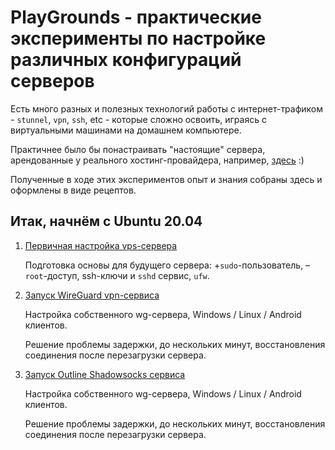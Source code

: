 # PlayGrounds - практические эксперименты по настройке различных конфигураций серверов

Есть много разных и полезных технологий работы с интернет-трафиком - `stunnel`, `vpn`, `ssh`, etc - которые сложно освоить, играясь с виртуальными машинами на домашнем компьютере.

Практичнее было бы понастраивать "настоящие" сервера, арендованные у реального хостинг-провайдера, например, [здесь](https://vdsina.ru/?partner=yfr2sd6574) :)

Полученные в ходе этих экспериментов опыт и знания собраны здесь и оформлены в виде рецептов.

## Итак, начнём с Ubuntu 20.04

1. [Первичная настройка vps-сервера](https://github.com/mitmih/PlayGrounds/blob/master/VPS/01_ubuntu_20.04_server_-_first_steps.md)

    Подготовка основы для будущего сервера: +`sudo`-пользователь, –`root`-доступ, ssh-ключи и `sshd` сервис, `ufw`.

2. [Запуск WireGuard vpn-сервиса](https://github.com/mitmih/PlayGrounds/blob/master/VPS/02_wireguard_vpn_server.md)

    Настройка собственного wg-сервера, Windows / Linux / Android клиентов.

    Решение проблемы задержки, до нескольких минут, восстановления соединения после перезагрузки сервера.

3. [Запуск Outline Shadowsocks сервиса](https://github.com/mitmih/PlayGrounds/blob/master/VPS/03_outline_shadowsocks_server.md)

    Настройка собственного wg-сервера, Windows / Linux / Android клиентов.

    Решение проблемы задержки, до нескольких минут, восстановления соединения после перезагрузки сервера.
